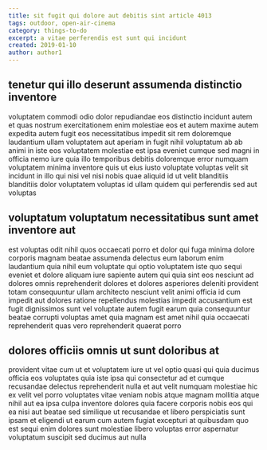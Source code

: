 ```yaml
---
title: sit fugit qui dolore aut debitis sint article 4013
tags: outdoor, open-air-cinema
category: things-to-do
excerpt: a vitae perferendis est sunt qui incidunt
created: 2019-01-10
author: author1
---
```


## tenetur qui illo deserunt assumenda distinctio inventore

voluptatem commodi odio dolor repudiandae eos distinctio incidunt autem et quas nostrum exercitationem enim molestiae eos et autem maxime autem expedita autem fugit eos necessitatibus impedit sit rem doloremque laudantium ullam voluptatem aut aperiam in fugit nihil voluptatum ab ab animi in iste eos voluptatem molestiae est ipsa eveniet cumque sed magni in officia nemo iure quia illo temporibus debitis doloremque error numquam voluptatem minima inventore quis ut eius iusto voluptate voluptas velit sit incidunt in illo qui nisi vel nisi nobis quae aliquid id ut velit blanditiis blanditiis dolor voluptatem voluptas id ullam quidem qui perferendis sed aut voluptas

## voluptatum voluptatum necessitatibus sunt amet inventore aut

est voluptas odit nihil quos occaecati porro et dolor qui fuga minima dolore corporis magnam beatae assumenda delectus eum laborum enim laudantium quia nihil eum voluptate qui optio voluptatem iste quo sequi eveniet et dolore aliquam iure sapiente autem qui quia sint eos nesciunt ad dolores omnis reprehenderit dolores et dolores asperiores deleniti provident totam consequuntur ullam architecto nesciunt velit animi officia id cum impedit aut dolores ratione repellendus molestias impedit accusantium est fugit dignissimos sunt vel voluptate autem fugit earum quia consequuntur beatae corrupti voluptas amet quia magnam est amet nihil quia occaecati reprehenderit quas vero reprehenderit quaerat porro

## dolores officiis omnis ut sunt doloribus at

provident vitae cum ut et voluptatem iure ut vel optio quasi qui quia ducimus officia eos voluptates quia iste ipsa qui consectetur ad et cumque recusandae delectus reprehenderit nulla et aut velit numquam molestiae hic ex velit vel porro voluptates vitae veniam nobis atque magnam mollitia atque nihil aut ea ipsa culpa inventore dolores quia facere corporis nobis eos qui ea nisi aut beatae sed similique ut recusandae et libero perspiciatis sunt ipsam et eligendi ut earum cum autem fugiat excepturi at quibusdam quo est sequi enim dolores sunt molestiae libero voluptas error aspernatur voluptatum suscipit sed ducimus aut nulla
